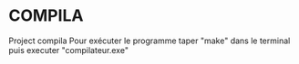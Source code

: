 # COMPILA
Project compila
Pour exécuter le programme taper "make" dans le terminal puis executer "compilateur.exe"
